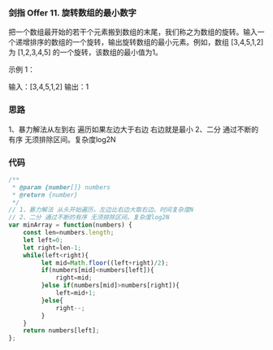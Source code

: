 ### 剑指 Offer 11. 旋转数组的最小数字
把一个数组最开始的若干个元素搬到数组的末尾，我们称之为数组的旋转。输入一个递增排序的数组的一个旋转，输出旋转数组的最小元素。例如，数组 [3,4,5,1,2] 为 [1,2,3,4,5] 的一个旋转，该数组的最小值为1。  

示例 1：

输入：[3,4,5,1,2]
输出：1

### 思路

1、暴力解法从左到右 遍历如果左边大于右边 右边就是最小 
2、二分 通过不断的有序 无须排除区间。复杂度log2N

### 代码

```javascript
/**
 * @param {number[]} numbers
 * @return {number}
 */
// 1、暴力解法 从头开始遍历，左边比右边大取右边。时间复杂度N 
// 2、二分 通过不断的有序 无须排除区间。复杂度log2N
var minArray = function(numbers) {
    const len=numbers.length;
    let left=0;
    let right=len-1;
    while(left<right){
         let mid=Math.floor((left+right)/2);
         if(numbers[mid]<numbers[left]){
             right=mid;
         }else if(numbers[mid]>numbers[right]){
             left=mid+1;
         }else{
             right--;
         } 
    }
    return numbers[left];         
};
```